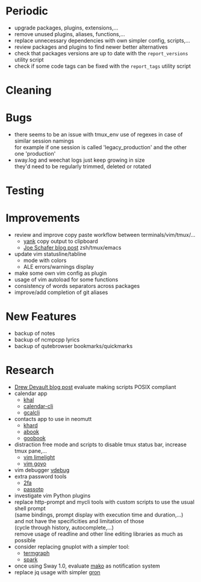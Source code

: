 # Periodic
  - upgrade packages, plugins, extensions,...
  - remove unused plugins, aliases, functions,...
  - replace unnecessary dependencies with own simpler config, scripts,...
  - review packages and plugins to find newer better alternatives
  - check that packages versions are up to date with the `report_versions` utility script
  - check if some code tags can be fixed with the `report_tags` utility script

# Cleaning

# Bugs
  - there seems to be an issue with tmux_env use of regexes in case of similar session namings  
    for example if one session is called 'legacy_production' and the other one 'production'
  - sway.log and weechat logs just keep growing in size  
    they'd need to be regularly trimmed, deleted or rotated

# Testing

# Improvements
  - review and improve copy paste workflow between terminals/vim/tmux/...
    * [yank](https://github.com/mptre/yank) copy output to clipboard
    * [Joe Schafer blog post](https://blog.d46.us/zsh-tmux-emacs-copy-paste/) zsh/tmux/emacs
  - update vim statusline/tabline
    * mode with colors
    * ALE errors/warnings display
  - make some own vim config as plugin
  - usage of vim autoload for some functions
  - consistency of words separators across packages
  - improve/add completion of git aliases

# New Features
  - backup of notes
  - backup of ncmpcpp lyrics
  - backup of qutebrowser bookmarks/quickmarks

# Research
  - [Drew Devault blog post](https://drewdevault.com/2018/02/05/Introduction-to-POSIX-shell.html)
    evaluate making scripts POSIX compliant
  - calendar app
    * [khal](https://github.com/pimutils/khal)
    * [calendar-cli](https://github.com/tobixen/calendar-cli)
    * [gcalcli](https://github.com/insanum/gcalcli)
  - contacts app to use in neomutt
    * [khard](https://github.com/scheibler/khard)
    * [abook](https://sourceforge.net/p/abook/git)
    * [goobook](https://gitlab.com/goobook/goobook)
  - distraction free mode and scripts to disable tmux status bar, increase tmux pane,...
    * [vim limelight](https://github.com/junegunn/limelight.vim)
    * [vim goyo](https://github.com/junegunn/goyo.vim)
  - vim debugger [vdebug](https://github.com/joonty/vdebug)
  - extra password tools
    * [2fa](https://github.com/rsc/2fa)
    * [passotp](https://github.com/tadfisher/pass-otp)
  - investigate vim Python plugins
  - replace http-prompt and mycli tools with custom scripts to use the usual shell prompt  
    (same bindings, prompt display with execution time and duration,...)  
    and not have the specificities and limitation of those  
    (cycle through history, autocomplete,...)  
    remove usage of readline and other line editing libraries as much as possible
  - consider replacing gnuplot with a simpler tool:
    * [termgraph](https://github.com/mkaz/termgraph)
    * [spark](https://github.com/holman/spark)
  - once using Sway 1.0, evaluate [mako](https://github.com/emersion/mako) as notification system
  - replace jq usage with simpler [gron](https://github.com/tomnomnom/gron)
